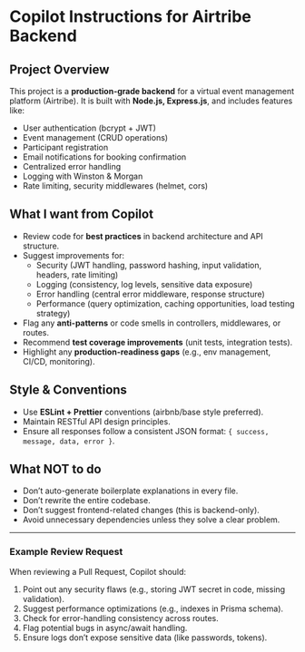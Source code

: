 # Copilot Instructions for Airtribe Backend

## Project Overview
This project is a **production-grade backend** for a virtual event management platform (Airtribe).
It is built with **Node.js, Express.js**, and includes features like:
- User authentication (bcrypt + JWT)
- Event management (CRUD operations)
- Participant registration
- Email notifications for booking confirmation
- Centralized error handling
- Logging with Winston & Morgan
- Rate limiting, security middlewares (helmet, cors)

## What I want from Copilot
- Review code for **best practices** in backend architecture and API structure.
- Suggest improvements for:
  - Security (JWT handling, password hashing, input validation, headers, rate limiting)
  - Logging (consistency, log levels, sensitive data exposure)
  - Error handling (central error middleware, response structure)
  - Performance (query optimization, caching opportunities, load testing strategy)
- Flag any **anti-patterns** or code smells in controllers, middlewares, or routes.
- Recommend **test coverage improvements** (unit tests, integration tests).
- Highlight any **production-readiness gaps** (e.g., env management, CI/CD, monitoring).

## Style & Conventions
- Use **ESLint + Prettier** conventions (airbnb/base style preferred).
- Maintain RESTful API design principles.
- Ensure all responses follow a consistent JSON format: `{ success, message, data, error }`.

## What NOT to do
- Don’t auto-generate boilerplate explanations in every file.
- Don’t rewrite the entire codebase.
- Don’t suggest frontend-related changes (this is backend-only).
- Avoid unnecessary dependencies unless they solve a clear problem.

---

### Example Review Request
When reviewing a Pull Request, Copilot should:
1. Point out any security flaws (e.g., storing JWT secret in code, missing validation).
2. Suggest performance optimizations (e.g., indexes in Prisma schema).
3. Check for error-handling consistency across routes.
4. Flag potential bugs in async/await handling.
5. Ensure logs don’t expose sensitive data (like passwords, tokens).
